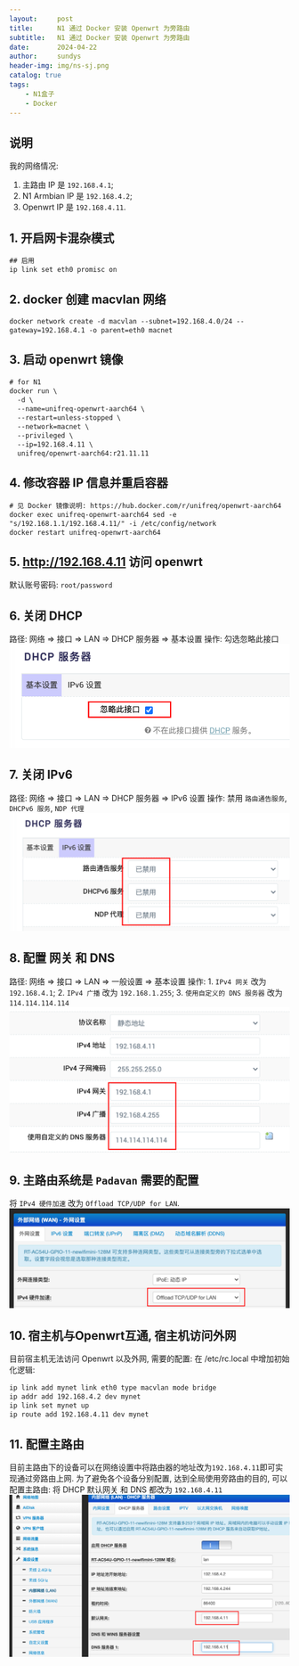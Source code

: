 ```yaml
---
layout:     post
title:      N1 通过 Docker 安装 Openwrt 为旁路由
subtitle:   N1 通过 Docker 安装 Openwrt 为旁路由
date:       2024-04-22
author:     sundys
header-img: img/ns-sj.png
catalog: true
tags:
    - N1盒子
    - Docker
---
```


## 说明

我的网络情况:

1.  主路由 IP 是 `192.168.4.1`;
2.  N1 Armbian IP 是 `192.168.4.2`;
3.  Openwrt IP 是 `192.168.4.11`.

## 1\. 开启网卡混杂模式

```
## 启用
ip link set eth0 promisc on
```

## 2\. docker 创建 macvlan 网络

```
docker network create -d macvlan --subnet=192.168.4.0/24 --gateway=192.168.4.1 -o parent=eth0 macnet
```

## 3\. 启动 openwrt 镜像

```
# for N1
docker run \
  -d \
  --name=unifreq-openwrt-aarch64 \
  --restart=unless-stopped \
  --network=macnet \
  --privileged \
  --ip=192.168.4.11 \
  unifreq/openwrt-aarch64:r21.11.11
```

## 4\. 修改容器 IP 信息并重启容器

```
# 见 Docker 镜像说明: https://hub.docker.com/r/unifreq/openwrt-aarch64
docker exec unifreq-openwrt-aarch64 sed -e "s/192.168.1.1/192.168.4.11/" -i /etc/config/network
docker restart unifreq-openwrt-aarch64
```

## 5\. http://192.168.4.11 访问 openwrt

默认账号密码: `root/password`

## 6\. 关闭 DHCP

路径: 网络 => 接口 => LAN => DHCP 服务器 => 基本设置 操作: 勾选忽略此接口 
![image](/img/ns-dk-01.png)

## 7\. 关闭 IPv6

路径: 网络 => 接口 => LAN => DHCP 服务器 => IPv6 设置 操作: 禁用 `路由通告服务`, `DHCPv6 服务`, `NDP 代理` 
![image](/img/ns-dk-02.png)

## 8\. 配置 网关 和 DNS

路径: 网络 => 接口 => LAN => 一般设置 => 基本设置 操作: 1. `IPv4 网关` 改为 `192.168.4.1`; 2. `IPv4 广播` 改为 `192.168.1.255`; 3. `使用自定义的 DNS 服务器` 改为 `114.114.114.114` 
![image](/img/ns-dk-03.png)

## 9\. 主路由系统是 `Padavan` 需要的配置

将 `IPv4 硬件加速` 改为 `Offload TCP/UDP for LAN`. 
![image](/img/ns-dk-04.png)

## 10\. 宿主机与Openwrt互通, 宿主机访问外网

目前宿主机无法访问 Openwrt 以及外网, 需要的配置: 在 /etc/rc.local 中增加初始化逻辑:

```
ip link add mynet link eth0 type macvlan mode bridge 
ip addr add 192.168.4.2 dev mynet
ip link set mynet up
ip route add 192.168.4.11 dev mynet
```

## 11\. 配置主路由

目前主路由下的设备可以在网络设置中将路由器的地址改为`192.168.4.11`即可实现通过旁路由上网. 为了避免各个设备分别配置, 达到全局使用旁路由的目的, 可以配置主路由: 将 DHCP 默认网关 和 DNS 都改为 `192.168.4.11` 
![image](/img/ns-dk-05.png)
